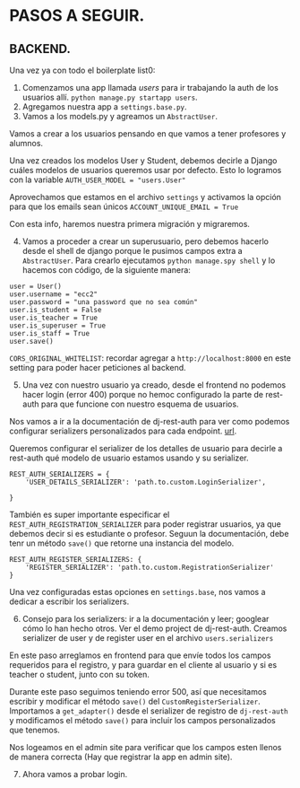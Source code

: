 # PASOS A SEGUIR.

## BACKEND.

Una vez ya con todo el boilerplate list0:

1. Comenzamos una app llamada *users* para ir trabajando la auth de los usuarios allí. `python manage.py startapp users`.
2. Agregamos nuestra app a `settings.base.py`.
3. Vamos a los models.py y agreamos un `AbstractUser`.

Vamos a crear a los usuarios pensando en que vamos a tener profesores y alumnos.

Una vez creados los modelos User y Student, debemos decirle a Django cuáles modelos de usuarios queremos usar por defecto. Esto lo logramos con la variable `AUTH_USER_MODEL = "users.User"`

Aprovechamos que estamos en el archivo `settings` y activamos la opción para que los emails sean únicos `ACCOUNT_UNIQUE_EMAIL = True`

Con esta info, haremos nuestra primera migración y migraremos.

4. Vamos a proceder a crear un superusuario, pero debemos hacerlo desde el shell de django porque le pusimos campos extra a `AbstractUser`. Para crearlo ejecutamos `python manage.spy shell` y lo hacemos con código, de la siguiente manera:
```
user = User()
user.username = "ecc2"
user.password = "una password que no sea común"
user.is_student = False
user.is_teacher = True
user.is_superuser = True
user.is_staff = True
user.save()
```
`CORS_ORIGINAL_WHITELIST`: recordar agregar a `http://localhost:8000` en este setting para poder hacer peticiones al backend.

5. Una vez con nuestro usuario ya creado, desde el frontend no podemos hacer login (error 400) porque no hemoc configurado la parte de rest-auth para que funcione con nuestro esquema de usuarios.

Nos vamos a ir a la documentación de dj-rest-auth para ver como podemos configurar serializers personalizados para cada endpoint. [url](https://dj-rest-auth.readthedocs.io/en/latest/configuration.html).

Queremos configurar el serializer de los detalles de usuario para decirle a rest-auth qué modelo de usuario estamos usando y su serializer.
```
REST_AUTH_SERIALIZERS = {
    'USER_DETAILS_SERIALIZER': 'path.to.custom.LoginSerializer',
    
}
```
También es super importante especificar el `REST_AUTH_REGISTRATION_SERIALIZER` para poder registrar usuarios, ya que debemos decir si es estudiante o profesor. Seguun la documentación, debe tenr un método `save()` que retorne una instancia del modelo.
```
REST_AUTH_REGISTER_SERIALIZERS: {
    'REGISTER_SERIALIZER': 'path.to.custom.RegistrationSerializer'
}
```
Una vez configuradas estas opciones en `settings.base`, nos vamos a dedicar a escribir los serializers.

6. Consejo para los serializers: ir a la documentación y leer; googlear cómo lo han hecho otros. Ver el demo project de dj-rest-auth. Creamos serializer de user y de register user en el archivo `users.serializers`

En este paso arreglamos en frontend para que envíe todos los campos requeridos para el registro, y para guardar en el cliente al usuario y si es teacher o student, junto con su token.

Durante este paso seguimos teniendo error 500, así que necesitamos escribir y modificar el método `save()` del `CustomRegisterSerializer`. Importamos a `get_adapter()` desde el serializer de registro de `dj-rest-auth` y modificamos el método `save()` para incluir los campos personalizados que tenemos.

Nos logeamos en el admin site para verificar que los campos esten llenos de manera correcta (Hay que registrar la app en admin site).

7. Ahora vamos a probar login.